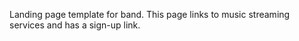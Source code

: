Landing page template for band.  This page links to music streaming services and
has a sign-up link.


